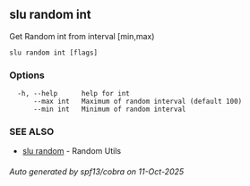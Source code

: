 ## slu random int

Get Random int from interval [min,max)

```
slu random int [flags]
```

### Options

```
  -h, --help      help for int
      --max int   Maximum of random interval (default 100)
      --min int   Minimum of random interval
```

### SEE ALSO

* [slu random](slu_random.md)	 - Random Utils

###### Auto generated by spf13/cobra on 11-Oct-2025
